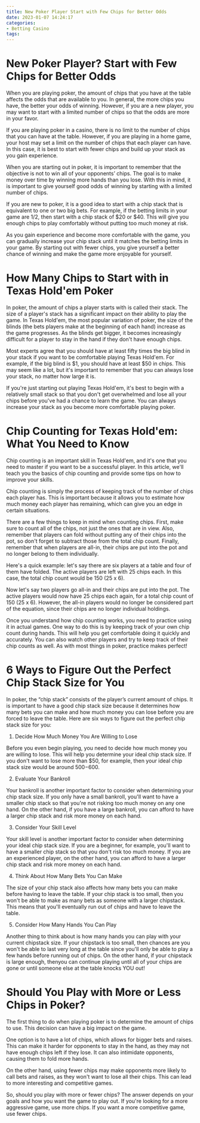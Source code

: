 ```yaml
---
title: New Poker Player Start with Few Chips for Better Odds
date: 2023-01-07 14:24:17
categories:
- Betting Casino
tags:
---
```



#  New Poker Player? Start with Few Chips for Better Odds

When you are playing poker, the amount of chips that you have at the table affects the odds that are available to you. In general, the more chips you have, the better your odds of winning. However, if you are a new player, you may want to start with a limited number of chips so that the odds are more in your favor.

If you are playing poker in a casino, there is no limit to the number of chips that you can have at the table. However, if you are playing in a home game, your host may set a limit on the number of chips that each player can have. In this case, it is best to start with fewer chips and build up your stack as you gain experience.

When you are starting out in poker, it is important to remember that the objective is not to win all of your opponents’ chips. The goal is to make money over time by winning more hands than you lose. With this in mind, it is important to give yourself good odds of winning by starting with a limited number of chips.

If you are new to poker, it is a good idea to start with a chip stack that is equivalent to one or two big bets. For example, if the betting limits in your game are $1/$2, then start with a chip stack of $20 or $40. This will give you enough chips to play comfortably without putting too much money at risk.

As you gain experience and become more comfortable with the game, you can gradually increase your chip stack until it matches the betting limits in your game. By starting out with fewer chips, you give yourself a better chance of winning and make the game more enjoyable for yourself.

#  How Many Chips to Start with in Texas Hold'em Poker

In poker, the amount of chips a player starts with is called their stack. The size of a player's stack has a significant impact on their ability to play the game. In Texas Hold'em, the most popular variation of poker, the size of the blinds (the bets players make at the beginning of each hand) increase as the game progresses. As the blinds get bigger, it becomes increasingly difficult for a player to stay in the hand if they don't have enough chips.

Most experts agree that you should have at least fifty times the big blind in your stack if you want to be comfortable playing Texas Hold'em. For example, if the big blind is $1, you should have at least $50 in chips. This may seem like a lot, but it's important to remember that you can always lose your stack, no matter how large it is.

If you're just starting out playing Texas Hold'em, it's best to begin with a relatively small stack so that you don't get overwhelmed and lose all your chips before you've had a chance to learn the game. You can always increase your stack as you become more comfortable playing poker.

#  Chip Counting for Texas Hold'em: What You Need to Know

Chip counting is an important skill in Texas Hold'em, and it's one that you need to master if you want to be a successful player. In this article, we'll teach you the basics of chip counting and provide some tips on how to improve your skills.

Chip counting is simply the process of keeping track of the number of chips each player has. This is important because it allows you to estimate how much money each player has remaining, which can give you an edge in certain situations.

There are a few things to keep in mind when counting chips. First, make sure to count all of the chips, not just the ones that are in view. Also, remember that players can fold without putting any of their chips into the pot, so don't forget to subtract those from the total chip count. Finally, remember that when players are all-in, their chips are put into the pot and no longer belong to them individually.

Here's a quick example: let's say there are six players at a table and four of them have folded. The active players are left with 25 chips each. In this case, the total chip count would be 150 (25 x 6).

Now let's say two players go all-in and their chips are put into the pot. The active players would now have 25 chips each again, for a total chip count of 150 (25 x 6). However, the all-in players would no longer be considered part of the equation, since their chips are no longer individual holdings.

Once you understand how chip counting works, you need to practice using it in actual games. One way to do this is by keeping track of your own chip count during hands. This will help you get comfortable doing it quickly and accurately. You can also watch other players and try to keep track of their chip counts as well. As with most things in poker, practice makes perfect!

#  6 Ways to Figure Out the Perfect Chip Stack Size for You

In poker, the “chip stack” consists of the player’s current amount of chips. It is important to have a good chip stack size because it determines how many bets you can make and how much money you can lose before you are forced to leave the table. Here are six ways to figure out the perfect chip stack size for you:

1. Decide How Much Money You Are Willing to Lose

Before you even begin playing, you need to decide how much money you are willing to lose. This will help you determine your ideal chip stack size. If you don't want to lose more than $50, for example, then your ideal chip stack size would be around $500-$600.

2. Evaluate Your Bankroll

Your bankroll is another important factor to consider when determining your chip stack size. If you only have a small bankroll, you'll want to have a smaller chip stack so that you're not risking too much money on any one hand. On the other hand, if you have a large bankroll, you can afford to have a larger chip stack and risk more money on each hand.

3. Consider Your Skill Level

Your skill level is another important factor to consider when determining your ideal chip stack size. If you are a beginner, for example, you'll want to have a smaller chip stack so that you don't risk too much money. If you are an experienced player, on the other hand, you can afford to have a larger chip stack and risk more money on each hand.

4. Think About How Many Bets You Can Make

The size of your chip stack also affects how many bets you can make before having to leave the table. If your chip stack is too small, then you won't be able to make as many bets as someone with a larger chipstack. This means that you'll eventually run out of chips and have to leave the table.

5. Consider How Many Hands You Can Play

Another thing to think about is how many hands you can play with your current chipstack size. If your chipstack is too small, then chances are you won't be able to last very long at the table since you'll only be able to play a few hands before running out of chips. On the other hand, if your chipstack is large enough, thenyou can continue playing until all of your chips are gone or until someone else at the table knocks YOU out!

#  Should You Play with More or Less Chips in Poker?

The first thing to do when playing poker is to determine the amount of chips to use. This decision can have a big impact on the game.

One option is to have a lot of chips, which allows for bigger bets and raises. This can make it harder for opponents to stay in the hand, as they may not have enough chips left if they lose. It can also intimidate opponents, causing them to fold more hands.

On the other hand, using fewer chips may make opponents more likely to call bets and raises, as they won't want to lose all their chips. This can lead to more interesting and competitive games.

So, should you play with more or fewer chips? The answer depends on your goals and how you want the game to play out. If you're looking for a more aggressive game, use more chips. If you want a more competitive game, use fewer chips.